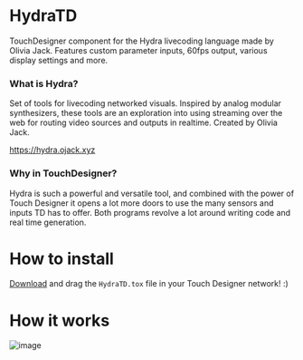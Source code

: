 # HydraTD
TouchDesigner component for the Hydra livecoding language made by Olivia Jack. Features custom parameter inputs, 60fps output, various display settings and more.

### What is Hydra?
Set of tools for livecoding networked visuals. Inspired by analog modular synthesizers, these tools are an exploration into using streaming over the web for routing video sources and outputs in realtime. Created by Olivia Jack.

https://hydra.ojack.xyz

### Why in TouchDesigner?
Hydra is such a powerful and versatile tool, and combined with the power of Touch Designer it opens a lot more doors to use the many sensors and inputs TD has to offer. Both programs revolve a lot around writing code and real time generation.

# How to install
[Download](https://github.com/basekkelenkamp/HydraTD/releases/tag/v1.00) and drag the `HydraTD.tox` file in your Touch Designer network! :)

# How it works
![image](https://github.com/basekkelenkamp/HydraTD/assets/57452503/aa5a4809-b5af-4960-b28b-dcc09bae7f68)
